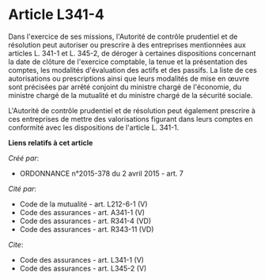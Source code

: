 # Article L341-4

Dans l'exercice de ses missions, l'Autorité de contrôle prudentiel et de résolution peut autoriser ou prescrire à des
entreprises mentionnées aux articles L. 341-1 et L. 345-2, de déroger à certaines dispositions concernant la date de clôture
de l'exercice comptable, la tenue et la présentation des comptes, les modalités d'évaluation des actifs et des passifs. La
liste de ces autorisations ou prescriptions ainsi que leurs modalités de mise en œuvre sont précisées par arrêté conjoint du
ministre chargé de l'économie, du ministre chargé de la mutualité et du ministre chargé de la sécurité sociale. 

L'Autorité de contrôle prudentiel et de résolution peut également prescrire à ces entreprises de mettre des valorisations
figurant dans leurs comptes en conformité avec les dispositions de l'article L. 341-1.

**Liens relatifs à cet article**

_Créé par_:

  - ORDONNANCE n°2015-378 du 2 avril 2015 - art. 7

_Cité par_:

  - Code de la mutualité - art. L212-6-1 (V)
  - Code des assurances - art. A341-1 (V)
  - Code des assurances - art. R341-4 (VD)
  - Code des assurances - art. R343-11 (VD)

_Cite_:

  - Code des assurances - art. L341-1 (V)
  - Code des assurances - art. L345-2 (V)
